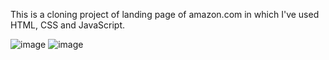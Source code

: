 This is a cloning project of landing page of amazon.com in which I've used HTML, CSS and JavaScript.

![image](https://github.com/Divyanshu9935/Amazon_Cloning/assets/50789852/89df4484-88cc-4f53-af11-25f8fc00ec6f)
![image](https://github.com/Divyanshu9935/Amazon_Cloning/assets/50789852/bfe81827-00a5-482f-8975-06d610b88a58)
